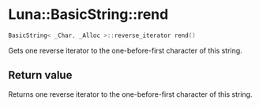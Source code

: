 # Luna::BasicString::rend

```c++
BasicString< _Char, _Alloc >::reverse_iterator rend()
```

Gets one reverse iterator to the one-before-first character of this string. 



## Return value
Returns one reverse iterator to the one-before-first character of this string. 


